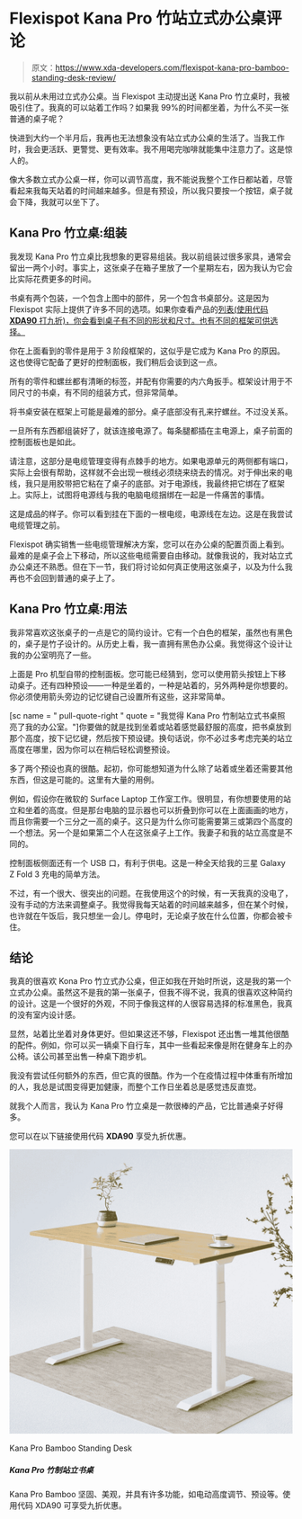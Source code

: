# Flexispot Kana Pro 竹站立式办公桌评论

> 原文：<https://www.xda-developers.com/flexispot-kana-pro-bamboo-standing-desk-review/>

我以前从未用过立式办公桌。当 Flexispot 主动提出送 Kana Pro 竹立桌时，我被吸引住了。我真的可以站着工作吗？如果我 99%的时间都坐着，为什么不买一张普通的桌子呢？

快进到大约一个半月后，我再也无法想象没有站立式办公桌的生活了。当我工作时，我会更活跃、更警觉、更有效率。我不用喝完咖啡就能集中注意力了。这是惊人的。

像大多数立式办公桌一样，你可以调节高度，我不能说我整个工作日都站着，尽管看起来我每天站着的时间越来越多。但是有预设，所以我只要按一个按钮，桌子就会下降，我就可以坐下了。

## Kana Pro 竹立桌:组装

我发现 Kana Pro 竹立桌比我想象的更容易组装。我以前组装过很多家具，通常会留出一两个小时。事实上，这张桌子在箱子里放了一个星期左右，因为我认为它会比实际花费更多的时间。

书桌有两个包装，一个包含上图中的部件，另一个包含书桌部分。这是因为 Flexispot 实际上提供了许多不同的选项。如果你查看产品的[列表(使用代码 **XDA90** 打九折)，你会看到桌子有不同的形状和尺寸。也有不同的框架可供选择。](https://www.flexispot.com/height-adjustable-desks/full-desks/kana-pro-bamboo-standing-desk-ec8?utm_source=XDA-Developers&utm_medium=affiliate)

你在上面看到的零件是用于 3 阶段框架的，这似乎是它成为 Kana Pro 的原因。这也使得它配备了更好的控制面板，我们稍后会谈到这一点。

所有的零件和螺丝都有清晰的标签，并配有你需要的内六角扳手。框架设计用于不同尺寸的书桌，有不同的组装方式，但非常简单。

将书桌安装在框架上可能是最难的部分。桌子底部没有孔来拧螺丝。不过没关系。

一旦所有东西都组装好了，就该连接电源了。每条腿都插在主电源上，桌子前面的控制面板也是如此。

请注意，这部分是电缆管理变得有点棘手的地方。如果电源单元的两侧都有端口，实际上会很有帮助，这样就不会出现一根线必须绕来绕去的情况。对于伸出来的电线，我只是用胶带把它粘在了桌子的底部。对于电源线，我最终把它绑在了框架上。实际上，试图将电源线与我的电脑电缆捆绑在一起是一件痛苦的事情。

这是成品的样子。你可以看到挂在下面的一根电缆，电源线在左边。这是在我尝试电缆管理之前。

Flexispot 确实销售一些电缆管理解决方案，您可以在办公桌的配置页面上看到。最难的是桌子会上下移动，所以这些电缆需要自由移动。就像我说的，我对站立式办公桌还不熟悉。但在下一节，我们将讨论如何真正使用这张桌子，以及为什么我再也不会回到普通的桌子上了。

## Kana Pro 竹立桌:用法

我非常喜欢这张桌子的一点是它的简约设计。它有一个白色的框架，虽然也有黑色的，桌子是竹子设计的。从历史上看，我一直拥有黑色办公桌。我觉得这个设计让我的办公室明亮了一些。

上面是 Pro 机型自带的控制面板。您可能已经猜到，您可以使用箭头按钮上下移动桌子。还有四种预设——一种是坐着的，一种是站着的，另外两种是你想要的。你必须使用箭头旁边的记忆键自己设置所有这些，这非常简单。

[sc name = " pull-quote-right " quote = "我觉得 Kana Pro 竹制站立式书桌照亮了我的办公室。"]你要做的就是找到坐着或站着感觉最舒服的高度，把书桌放到那个高度，按下记忆键，然后按下预设键。换句话说，你不必过多考虑完美的站立高度在哪里，因为你可以在稍后轻松调整预设。

多了两个预设也真的很酷。起初，你可能想知道为什么除了站着或坐着还需要其他东西，但这是可能的。这里有大量的用例。

例如，假设你在微软的 Surface Laptop 工作室工作。很明显，有你想要使用的站立和坐着的高度。但是那台电脑的显示器也可以折叠到你可以在上面画画的地方，而且你需要一个三分之一高的桌子。这只是为什么你可能需要第三或第四个高度的一个想法。另一个是如果第二个人在这张桌子上工作。我妻子和我的站立高度是不同的。

控制面板侧面还有一个 USB 口，有利于供电。这是一种全天给我的三星 Galaxy Z Fold 3 充电的简单方法。

不过，有一个很大、很突出的问题。在我使用这个的时候，有一天我真的没电了，没有手动的方法来调整桌子。我觉得我每天站着的时间越来越多，但在某个时候，也许就在午饭后，我只想坐一会儿。停电时，无论桌子放在什么位置，你都会被卡住。

## 结论

我真的很喜欢 Kona Pro 竹立式办公桌，但正如我在开始时所说，这是我的第一个立式办公桌。虽然这不是我的第一张桌子，但我不得不说，我真的很喜欢这种简约的设计。这是一个很好的外观，不同于像我这样的人很容易选择的标准黑色，我真的没有室内设计感。

显然，站着比坐着对身体更好。但如果这还不够，Flexispot 还出售一堆其他很酷的配件。例如，你可以买一辆桌下自行车，其中一些看起来像是附在健身车上的办公椅。该公司甚至出售一种桌下跑步机。

我没有尝试任何额外的东西，但它真的很酷。作为一个在疫情过程中体重有所增加的人，我总是试图变得更加健康，而整个工作日坐着总是感觉违反直觉。

就我个人而言，我认为 Kana Pro 竹立桌是一款很棒的产品，它比普通桌子好得多。

您可以在以下链接使用代码 **XDA90** 享受九折优惠。

 <picture>![The Kana Pro Bamboo is strong, beautiful, and has a lot of features like motorized height adjustment, presets, and more. Use code XDA90 for 10% off.](img/63b8d100ad38d6678fe169cb0f4f9b49.png)</picture> 

Kana Pro Bamboo Standing Desk

##### Kana Pro 竹制站立书桌

Kana Pro Bamboo 坚固、美观，并具有许多功能，如电动高度调节、预设等。使用代码 XDA90 可享受九折优惠。